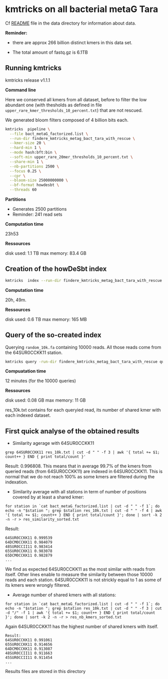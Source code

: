 # kmtricks on all bacterial metaG Tara



Cf [README](../data/README.md) file in the data directory for information about data. 

**Reminder:** 

- there are approx 266 billion distinct kmers in this data set. 

- The total amount of fastq.gz is 6.1TB

## Running kmtricks

kmtricks release v1.1.1

**Command line**

Here we conserved all kmers from all dataset, before to filter the low abundant one (with thesholds as defined in file `upper_rare_kmer_thresholds_10_percent.txt`) that are not rescued.

We generated bloom filters composed of 4 billion bits each. 

```bash
kmtricks  pipeline \
  --file bact_metaG_factorized.list \
  --run-dir findere_kmtricks_metag_bact_tara_with_rescue \
  --kmer-size 20 \
  --hard-min 1 \
  --mode hash:bft:bin \
  --soft-min upper_rare_20mer_thresholds_10_percent.txt \
  --share-min 1 \
  --nb-partitions 2500 \
  --focus 0.25 \
  --cpr \
  --bloom-size 25000000000 \
  --bf-format howdesbt \
  --threads 60
```



**Partitions**

- Generates 2500 partitions
- Reminder: 241 read sets

**Computation time**

23h53  

**Ressources** 

disk used: 1.1 TB 
max memory:  83.4 GB

## Creation of the howDeSbt index

```bash
kmtricks  index --run-dir findere_kmtricks_metag_bact_tara_with_rescue --cull2 --wbits 10000000:20000000 --howde
```
**Computation time**

20h, 49m. 

**Ressources** 

disk used: 0.6 TB 
max memory:  165 MB


## Query of the so-created index
Querying `random_10k.fa` containing 10000 reads. All those reads come from the 64SUR0CCKK11 station.
```bash
kmtricks query -run-dir findere_kmtricks_metag_bact_tara_with_rescue query random_10k.fa --output res_10k.txt -z 2
```
**Compuatation time**

12 minutes (for the 10000 queries)

**Ressources**

disk used: 0.08 GB
max memory: 11 GB


res_10k.txt contains for each queryied read, its number of shared kmer with each indexed dataset.

## First quick analyse of the obtained results
* Similarity agerage with 64SUR0CCKK11
```
grep 64SUR0CCKK11 res_10k.txt | cut -d " " -f 3 | awk '{ total += $1; count++ } END { print total/count }'
```
Result: 0.996808. This means that in average 99.7% of the kmers from queried reads (from 64SUR0CCKK11) are indexed in 64SUR0CCKK11. This is normal that we do not reach 100% as some kmers are filtered during the indexation.


* Similarity average with all stations in term of number of positions covered by at least a shared kmer:
```
for station in `cat bact_metaG_factorized.list | cut -d " " -f 1`; do echo -n "$station "; grep $station res_10k.txt | cut -d " " -f 4 | awk '{ total += $1; count++ } END { print total/count }'; done | sort -k 2 -n -r > res_similarity_sorted.txt
```
Result:
```
64SUR0CCKK11 0.999539
64DCM0CCKK11 0.984079
48SUR0CCII11 0.983414
65SUR0CCKK11 0.983078
65DCM0CCKK11 0.982879
...
```
We find as expected 64SUR0CCKK11 as the most similar with reads from itself. Other lines enable to measure the similarity between those 10000 reads and each station. 64SUR0CCKK11 is not strickly equal to 1 as some of its kmers were wrongly filtered. 


* Average number of shared kmers with all stations: 
```
for station in `cat bact_metaG_factorized.list | cut -d " " -f 1`; do echo -n "$station "; grep $station res_10k.txt | cut -d " " -f 3 | cut -d "/" -f 1 | awk '{ total += $1; count++ } END { print total/count }'; done | sort -k 2 -n -r > res_nb_kmers_sorted.txt
```
Again 64SUR0CCKK11 has the highest number of shared kmers with itself. 
```
Result:
64SUR0CCKK11 0.991061
65SUR0CCKK11 0.914656
64DCM0CCKK11 0.913087
48SUR0CCII11 0.911663
45SUR0CCII11 0.911454
...
```

Results files are stored in this directory
